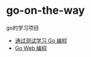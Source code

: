 # go-on-the-way
go的学习项目

- [通过测试学习 Go 编程](https://learnku.com/docs/learn-go-with-tests)
- [Go Web 编程](https://learnku.com/docs/build-web-application-with-golang)